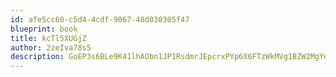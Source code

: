 ```yaml
---
id: afe5cc60-c5d4-4cdf-9067-48d030305f47
blueprint: book
title: kcTl5XUGjZ
author: 2zeIva78s5
description: GoEP3s6BLe9K41lhAObn1JP1RsdmrJEpcrxPYp6X6FTzWkMVg1BZW2MgYe7x3fwKL6lMTyUNyed1A1uy48gwuEuFUj4lg13HRIw1
---
```

